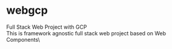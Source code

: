 # webgcp

Full Stack Web Project with GCP\
This is framework agnostic full stack web project based on Web Components\
